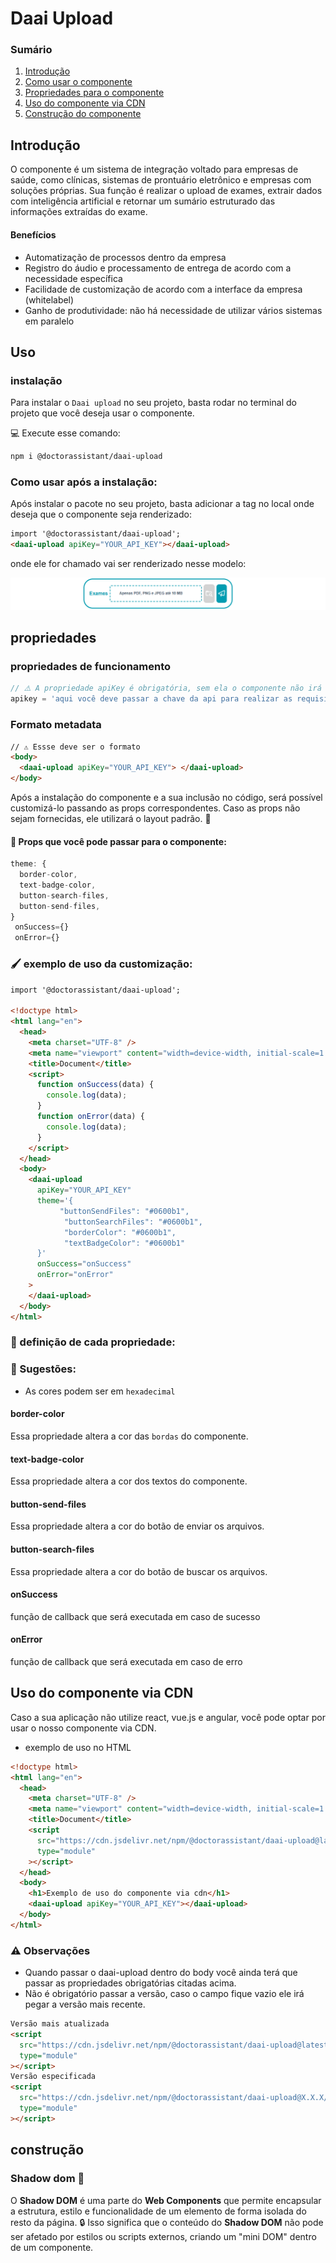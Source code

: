 # Daai Upload

### Sumário

1. [Introdução](#introdução)
2. [Como usar o componente](#uso)
3. [Propriedades para o componente](#propriedades)
4. [Uso do componente via CDN](#uso-do-componente-via-cdn)
5. [Construção do componente](#construção)

## Introdução

O componente é um sistema de integração voltado para empresas de saúde, como clínicas, sistemas de prontuário eletrônico e empresas com soluções próprias. Sua função é realizar o upload de exames, extrair dados com inteligência artificial e retornar um sumário estruturado das informações extraídas do exame.

#### Benefícios

- Automatização de processos dentro da empresa
- Registro do áudio e processamento de entrega de acordo com a necessidade específica
- Facilidade de customização de acordo com a interface da empresa (whitelabel)
- Ganho de produtividade: não há necessidade de utilizar vários sistemas em paralelo

## Uso

### instalação

Para instalar o `Daai upload` no seu projeto, basta rodar no terminal do projeto que você deseja usar o componente.

💻 Execute esse comando:

```bash
npm i @doctorassistant/daai-upload
```

### Como usar após a instalação:

Após instalar o pacote no seu projeto, basta adicionar a tag <daai-upload> no local onde deseja que o componente seja renderizado:

```html
import '@doctorassistant/daai-upload';
<daai-upload apiKey="YOUR_API_KEY"></daai-upload>
```

onde ele for chamado vai ser renderizado nesse modelo:

![readme_component_layout.png](https://raw.githubusercontent.com/doctor-assistant/daai-upload/main/daai_upload.png)

## propriedades

### propriedades de funcionamento

```js
// ⚠️ A propriedade apiKey é obrigatória, sem ela o componente não irá fazer requisições a api
apikey = 'aqui você deve passar a chave da api para realizar as requisições';
```

### Formato metadata

```html
// ⚠️ Essse deve ser o formato
<body>
  <daai-upload apiKey="YOUR_API_KEY"> </daai-upload>
</body>
```

Após a instalação do componente e a sua inclusão no código, será possível customizá-lo passando as props correspondentes. Caso as props não sejam fornecidas, ele utilizará o layout padrão. 🎨

#### 📂 Props que você pode passar para o componente:

```js
theme: {
  border-color,
  text-badge-color,
  button-search-files,
  button-send-files,
}
 onSuccess={}
 onError={}
```

### 🖌️ exemplo de uso da customização:

```html
import '@doctorassistant/daai-upload';

<!doctype html>
<html lang="en">
  <head>
    <meta charset="UTF-8" />
    <meta name="viewport" content="width=device-width, initial-scale=1.0" />
    <title>Document</title>
    <script>
      function onSuccess(data) {
        console.log(data);
      }
      function onError(data) {
        console.log(data);
      }
    </script>
  </head>
  <body>
    <daai-upload
      apiKey="YOUR_API_KEY"
      theme='{
           "buttonSendFiles": "#0600b1",
            "buttonSearchFiles": "#0600b1",
            "borderColor": "#0600b1",
            "textBadgeColor": "#0600b1"
      }'
      onSuccess="onSuccess"
      onError="onError"
    >
    </daai-upload>
  </body>
</html>
```

### 🔎 definição de cada propriedade:

### 📎 Sugestões:

- As cores podem ser em `hexadecimal`

#### border-color

Essa propriedade altera a cor das `bordas` do componente.

#### text-badge-color

Essa propriedade altera a cor dos textos do componente.

#### button-send-files

Essa propriedade altera a cor do botão de enviar os arquivos.

#### button-search-files

Essa propriedade altera a cor do botão de buscar os arquivos.

#### onSuccess

função de callback que será executada em caso de sucesso

#### onError

função de callback que será executada em caso de erro

## Uso do componente via CDN

Caso a sua aplicação não utilize react, vue.js e angular, você pode optar por usar o nosso componente via CDN.

- exemplo de uso no HTML

```html
<!doctype html>
<html lang="en">
  <head>
    <meta charset="UTF-8" />
    <meta name="viewport" content="width=device-width, initial-scale=1.0" />
    <title>Document</title>
    <script
      src="https://cdn.jsdelivr.net/npm/@doctorassistant/daai-upload@latest/dist/DaaiUpload.js"
      type="module"
    ></script>
  </head>
  <body>
    <h1>Exemplo de uso do componente via cdn</h1>
    <daai-upload apiKey="YOUR_API_KEY"></daai-upload>
  </body>
</html>
```

### ⚠️ Observações

- Quando passar o daai-upload dentro do body você ainda terá que passar as propriedades obrigatórias citadas acima.
- Não é obrigatório passar a versão, caso o campo fique vazio ele irá pegar a versão mais recente.

```html
Versão mais atualizada
<script
  src="https://cdn.jsdelivr.net/npm/@doctorassistant/daai-upload@latest/dist/DaaiUpload.js"
  type="module"
></script>
Versão especificada
<script
  src="https://cdn.jsdelivr.net/npm/@doctorassistant/daai-upload@X.X.X/dist/DaaiUpload.js"
  type="module"
></script>
```

## construção

### Shadow dom 👻

O **Shadow DOM** é uma parte do **Web Components** que permite encapsular a estrutura, estilo e funcionalidade de um elemento de forma isolada do resto da página. 🔒 Isso significa que o conteúdo do **Shadow DOM** não pode ser afetado por estilos ou scripts externos, criando um "mini DOM" dentro de um componente.

